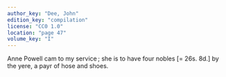```yaml
---
author_key: "Dee, John"
edition_key: "compilation"
license: "CC0 1.0"
location: "page 47"
volume_key: "I"
---
```

Anne Powell cam to my service ; she is to have four nobles [= 26s. 8d.] by the
yere, a payr of hose and shoes.

